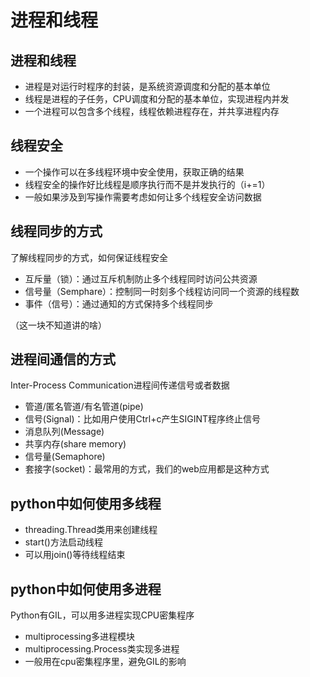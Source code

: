 # 进程和线程

## 进程和线程

- 进程是对运行时程序的封装，是系统资源调度和分配的基本单位
- 线程是进程的子任务，CPU调度和分配的基本单位，实现进程内并发
- 一个进程可以包含多个线程，线程依赖进程存在，并共享进程内存

## 线程安全

- 一个操作可以在多线程环境中安全使用，获取正确的结果
- 线程安全的操作好比线程是顺序执行而不是并发执行的（i+=1）
- 一般如果涉及到写操作需要考虑如何让多个线程安全访问数据

## 线程同步的方式

了解线程同步的方式，如何保证线程安全
- 互斥量（锁）：通过互斥机制防止多个线程同时访问公共资源
- 信号量（Semphare）：控制同一时刻多个线程访问同一个资源的线程数
- 事件（信号）：通过通知的方式保持多个线程同步

（这一块不知道讲的啥）

## 进程间通信的方式

Inter-Process Communication进程间传递信号或者数据

- 管道/匿名管道/有名管道(pipe)
- 信号(Signal)：比如用户使用Ctrl+c产生SIGINT程序终止信号
- 消息队列(Message)
- 共享内存(share memory)
- 信号量(Semaphore)
- 套接字(socket)：最常用的方式，我们的web应用都是这种方式

## python中如何使用多线程

- threading.Thread类用来创建线程
- start()方法启动线程
- 可以用join()等待线程结束


## python中如何使用多进程

Python有GIL，可以用多进程实现CPU密集程序
- multiprocessing多进程模块
- multiprocessing.Process类实现多进程
- 一般用在cpu密集程序里，避免GIL的影响

